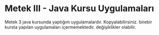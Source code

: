 # Metek III - Java Kursu Uygulamaları
Metek 3 java kursunda yaptığım uygulamalardır. Kopyalabilirsiniz.
birebir kursta yapılan uygulamaları içermemektedir.
değişiklikler olabilir.
